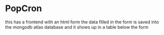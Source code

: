 # PopCron
this has a frontend with an html form 
the data filled in the form is saved into the mongodb atlas database and it shows up in a table below the form 